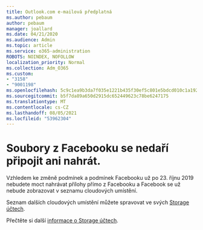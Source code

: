 ```yaml
---
title: Outlook.com e-mailová předplatná
ms.author: pebaum
author: pebaum
manager: joallard
ms.date: 04/21/2020
ms.audience: Admin
ms.topic: article
ms.service: o365-administration
ROBOTS: NOINDEX, NOFOLLOW
localization_priority: Normal
ms.collection: Adm_O365
ms.custom:
- "3158"
- "9001198"
ms.openlocfilehash: 5c9c1ea9b3da7f035e1221b435f30ef5c801e5bdcd010c1a1922d712b6d626b0
ms.sourcegitcommit: b5f7da89a650d2915dc652449623c78be6247175
ms.translationtype: MT
ms.contentlocale: cs-CZ
ms.lasthandoff: 08/05/2021
ms.locfileid: "53962304"
---
```

# <a name="unable-to-attach-or-upload-files-from-facebook"></a>Soubory z Facebooku se nedaří připojit ani nahrát.

Vzhledem ke změně podmínek a podmínek Facebooku už po 23. říjnu 2019 nebudete moct nahrávat přílohy přímo z Facebooku a Facebook se už nebude zobrazovat v seznamu cloudových umístění. 

Seznam dalších cloudových umístění můžete spravovat ve svých [Storage účtech](https://go.microsoft.com/fwlink/?linkid=2111075).

Přečtěte si další [informace o Storage účtech](https://support.office.com/article/477cb7cc-5732-4c40-8f23-30472de8138a).
  
